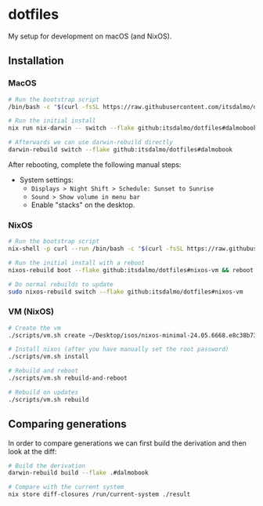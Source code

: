 # dotfiles

My setup for development on macOS (and NixOS).

## Installation

### MacOS

```sh
# Run the bootstrap script
/bin/bash -c "$(curl -fsSL https://raw.githubusercontent.com/itsdalmo/dotfiles/refs/heads/master/scripts/bootstrap_macos.sh)"

# Run the initial install
nix run nix-darwin -- switch --flake github:itsdalmo/dotfiles#dalmobook

# Afterwards we can use darwin-rebuild directly
darwin-rebuild switch --flake github:itsdalmo/dotfiles#dalmobook
```

After rebooting, complete the following manual steps:

- System settings:
  - `Displays > Night Shift > Schedule: Sunset to Sunrise`
  - `Sound > Show volume in menu bar`
  - Enable "stacks" on the desktop.

### NixOS

```sh
# Run the bootstrap script
nix-shell -p curl --run /bin/bash -c "$(curl -fsSL https://raw.githubusercontent.com/itsdalmo/dotfiles/refs/heads/master/scripts/bootstrap_nixos.sh)"

# Run the initial install with a reboot
nixos-rebuild boot --flake github:itsdalmo/dotfiles#nixos-vm && reboot

# Do normal rebuilds to update
sudo nixos-rebuild switch --flake github:itsdalmo/dotfiles#nixos-vm
```

### VM (NixOS)

```sh
# Create the vm
./scripts/vm.sh create ~/Desktop/isos/nixos-minimal-24.05.6668.e8c38b73aeb2-aarch64-linux.iso

# Install nixos (after you have manually set the root password)
./scripts/vm.sh install

# Rebuild and reboot
./scripts/vm.sh rebuild-and-reboot

# Rebuild on updates
./scripts/vm.sh rebuild
```

## Comparing generations

In order to compare generations we can first build the derivation and then look at the diff:

```sh
# Build the derivation
darwin-rebuild build --flake .#dalmobook

# Compare with the current system
nix store diff-closures /run/current-system ./result
```
